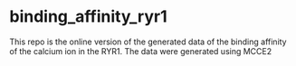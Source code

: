 # binding_affinity_ryr1
This repo is the online version of the generated data of the binding affinity of the calcium ion in the RYR1.  The data were generated using MCCE2
